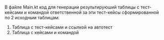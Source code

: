 В файле Main.kt код для генерации результируюший таблицы с тест-кейсами и командой ответственной за эти тест-кейсы сформированной по 2 исходным таблицам:
1. Таблица с тест-кейсами и ссылкой на автотест
2. Таблица с кейсами и командой
